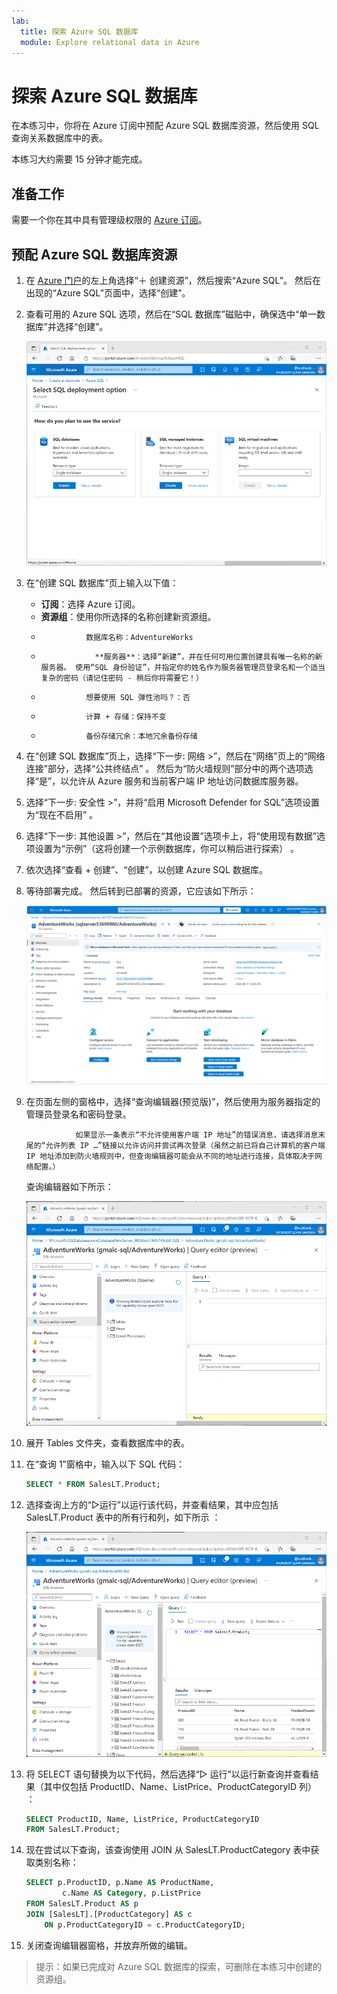 ```yaml
---
lab:
  title: 探索 Azure SQL 数据库
  module: Explore relational data in Azure
---
```


# <a name="explore-azure-sql-database"></a>探索 Azure SQL 数据库

在本练习中，你将在 Azure 订阅中预配 Azure SQL 数据库资源，然后使用 SQL 查询关系数据库中的表。

本练习大约需要 15 分钟才能完成。

## <a name="before-you-start"></a>准备工作

需要一个你在其中具有管理级权限的 [Azure 订阅](https://azure.microsoft.com/free)。

## <a name="provision-an-azure-sql-database-resource"></a>预配 Azure SQL 数据库资源

1. 在 [Azure 门户](https://portal.azure.com?azure-portal=true)的左上角选择“&#65291; 创建资源”，然后搜索“Azure SQL”。 然后在出现的“Azure SQL”页面中，选择“创建”。

1. 查看可用的 Azure SQL 选项，然后在“SQL 数据库”磁贴中，确保选中“单一数据库”并选择“创建”。

    ![Azure 门户的屏幕截图，其中显示了 Azure SQL 页面。](images//azure-sql-portal.png)

1. 在“创建 SQL 数据库”页上输入以下值：
    - **订阅**：选择 Azure 订阅。
    - **资源组**：使用你所选择的名称创建新资源组。
    -               数据库名称：AdventureWorks
    -                 **服务器**：选择“新建”，并在任何可用位置创建具有唯一名称的新服务器。 使用“SQL 身份验证”，并指定你的姓名作为服务器管理员登录名和一个适当复杂的密码（请记住密码 - 稍后你将需要它！）
    -               想要使用 SQL 弹性池吗？：否
    -               计算 + 存储：保持不变
    -               备份存储冗余：本地冗余备份存储

1. 在“创建 SQL 数据库”页上，选择“下一步: 网络 >”，然后在“网络”页上的“网络连接”部分，选择“公共终结点”    。 然后为“防火墙规则”部分中的两个选项选择“是”，以允许从 Azure 服务和当前客户端 IP 地址访问数据库服务器。

1. 选择“下一步: 安全性 >”，并将“启用 Microsoft Defender for SQL”选项设置为“现在不启用”  。

1. 选择“下一步: 其他设置 >”，然后在“其他设置”选项卡上，将“使用现有数据”选项设置为“示例”（这将创建一个示例数据库，你可以稍后进行探索）   。

1. 依次选择“查看 + 创建”、“创建”，以创建 Azure SQL 数据库。

1. 等待部署完成。 然后转到已部署的资源，它应该如下所示：

    ![Azure 门户的屏幕截图，其中显示了 SQL 数据库页面。](images//sql-database-portal.png)

1. 在页面左侧的窗格中，选择“查询编辑器(预览版)”，然后使用为服务器指定的管理员登录名和密码登录。
    
                  如果显示一条表示“不允许使用客户端 IP 地址”的错误消息，请选择消息末尾的“允许列表 IP …”链接以允许访问并尝试再次登录（虽然之前已将自己计算机的客户端 IP 地址添加到防火墙规则中，但查询编辑器可能会从不同的地址进行连接，具体取决于网络配置。）
    
    查询编辑器如下所示：
    
    ![Azure 门户的屏幕截图，其中显示了查询编辑器。](images//query-editor.png)

1. 展开 Tables 文件夹，查看数据库中的表。

1. 在“查询 1”窗格中，输入以下 SQL 代码：

    ```sql
    SELECT * FROM SalesLT.Product;
    ```

1. 选择查询上方的“&#9655;运行”以运行该代码，并查看结果，其中应包括 SalesLT.Product 表中的所有行和列，如下所示 ：

    ![Azure 门户的屏幕截图，其中显示了包含查询结果的查询编辑器。](images//sql-query-results.png)

1. 将 SELECT 语句替换为以下代码，然后选择“&#9655; 运行”以运行新查询并查看结果（其中仅包括 ProductID、Name、ListPrice、ProductCategoryID 列）    ：

    ```sql
    SELECT ProductID, Name, ListPrice, ProductCategoryID
    FROM SalesLT.Product;
    ```

1. 现在尝试以下查询，该查询使用 JOIN 从 SalesLT.ProductCategory 表中获取类别名称：

    ```sql
    SELECT p.ProductID, p.Name AS ProductName,
            c.Name AS Category, p.ListPrice
    FROM SalesLT.Product AS p
    JOIN [SalesLT].[ProductCategory] AS c
        ON p.ProductCategoryID = c.ProductCategoryID;
    ```

1. 关闭查询编辑器窗格，并放弃所做的编辑。

> 提示：如果已完成对 Azure SQL 数据库的探索，可删除在本练习中创建的资源组。
